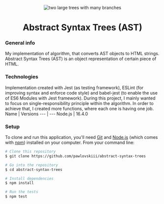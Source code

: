 <p align="center">
<img src="https://miro.medium.com/max/2000/1*GXdOy_idJhHuijHgWuZ0lQ.jpeg" alt="two large trees with many branches">
</p>
<h1 align="center">
    Abstract Syntax Trees (AST)
</h1
<p> </p>

### General info 
My implementation of algorithm, that converts AST objects to HTML strings. Abstract Syntax Trees (AST) is an object representation of certain piece of HTML.
### Technologies
Implementation created with Jest (as testing framework), ESLint (for improving syntax and enforce code style) and babel-jest (to enable the use of ES6 Modules with Jest framework). During this project, I mainly wanted to focus on single-responsibility principle within the algorithm. In order to achieve that, I created more functions, where each one is having one job.
Name  | Versions
--- | --- 
Node.js  | 16.4.0
### Setup
To clone and run this application, you'll need [Git](https://git-scm.com) and [Node.js](https://nodejs.org/en/download/) (which comes with [npm](http://npmjs.com)) installed on your computer. From your command line:

```bash
# Clone this repository
$ git clone https://github.com/pawlovskiii/abstract-syntax-trees

# Go into the repository
$ cd abstract-syntax-trees

# Install dependencies
$ npm install 

# Run the tests
$ npm test
```